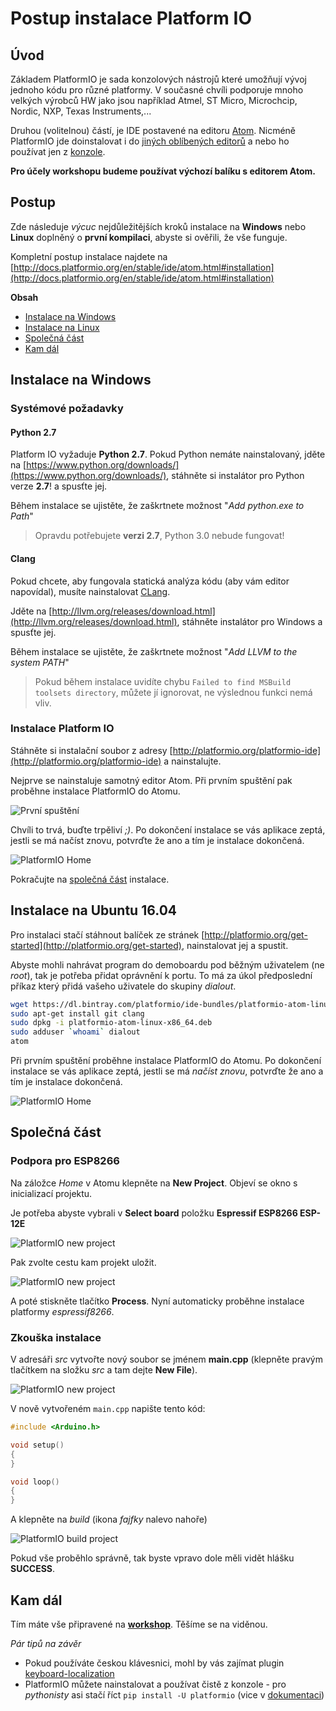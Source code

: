 # Postup instalace Platform IO

## Úvod

Základem PlatformIO je sada konzolových nástrojů které umožňují vývoj jednoho kódu pro různé platformy. V současné chvíli podporuje mnoho velkých výrobců HW jako jsou například Atmel, ST Micro, Microchcip, Nordic, NXP, Texas Instruments,...

Druhou (volitelnou) částí, je IDE postavené na editoru [Atom](https://atom.io/). Nicméně PlatformIO jde doinstalovat i do [jiných oblíbených editorů](http://docs.platformio.org/en/stable/ide.html) a nebo ho používat jen z [konzole](http://docs.platformio.org/en/stable/userguide/index.html).

**Pro účely workshopu budeme používat výchozí balíku s editorem Atom.**

## Postup

Zde následuje *výcuc* nejdůležitějších kroků instalace na **Windows** nebo **Linux** doplněný o **první kompilaci**, abyste si ověřili, že vše funguje.

Kompletní postup instalace najdete na [http://docs.platformio.org/en/stable/ide/atom.html#installation](http://docs.platformio.org/en/stable/ide/atom.html#installation)

**Obsah**

- [Instalace na Windows](#instalace-na-windows)
- [Instalace na Linux](#instalace-na-ubuntu-1604)
- [Společná část](#společná-část)
- [Kam dál](#kam-dál)

## Instalace na Windows

### Systémové požadavky

#### Python 2.7

Platform IO vyžaduje **Python 2.7**. Pokud Python nemáte nainstalovaný, jděte na  [https://www.python.org/downloads/](https://www.python.org/downloads/), stáhněte si instalátor pro Python verze **2.7**! a spusťte jej.

Během instalace se ujistěte, že zaškrtnete možnost "*Add python.exe to Path*"

> Opravdu potřebujete **verzi 2.7**, Python 3.0 nebude fungovat!

#### Clang

Pokud chcete, aby fungovala statická analýza kódu (aby vám editor napovídal), musíte nainstalovat [CLang](http://clang.llvm.org/).

Jděte na [http://llvm.org/releases/download.html](http://llvm.org/releases/download.html), stáhněte instalátor pro Windows a spusťte jej.

Během instalace se ujistěte, že zaškrtnete možnost "*Add LLVM to the system PATH*"

> Pokud během instalace uvidíte chybu `Failed to find MSBuild toolsets directory`, můžete jí ignorovat, ne výslednou funkci nemá vliv.

### Instalace Platform IO

Stáhněte si instalační soubor z adresy [http://platformio.org/platformio-ide](http://platformio.org/platformio-ide) a nainstalujte.

Nejprve se nainstaluje samotný editor Atom. Při prvním spuštění pak proběhne instalace PlatformIO do Atomu.

![První spuštění](img/screen-win1.png)

Chvíli to trvá, buďte trpěliví *;)*. Po dokončení instalace se vás aplikace zeptá, jestli se má načíst znovu, potvrďte že ano a tím je instalace dokončená.

![PlatformIO Home](img/screen-win2.png "Nainstalovaný Atom s PlatformIO")

Pokračujte na [společná část](#společná-část) instalace.

## Instalace na Ubuntu 16.04

Pro instalaci stačí stáhnout balíček ze stránek [http://platformio.org/get-started](http://platformio.org/get-started), nainstalovat jej a spustit.

Abyste mohli nahrávat program do demoboardu pod běžným uživatelem (ne *root*), tak je potřeba přidat oprávnění k portu.
To má za úkol předposlední příkaz který přidá vašeho uživatele do skupiny *dialout*.

```bash
wget https://dl.bintray.com/platformio/ide-bundles/platformio-atom-linux-x86_64.deb
sudo apt-get install git clang
sudo dpkg -i platformio-atom-linux-x86_64.deb
sudo adduser `whoami` dialout
atom
```

Při prvním spuštění proběhne instalace PlatformIO do Atomu.
Po dokončení instalace se vás aplikace zeptá, jestli se má *načíst znovu*, potvrďte že ano a tím je instalace dokončená.

![PlatformIO Home](img/screen1.png "Nainstalovaný Atom s PlatformIO")

## Společná část

### Podpora pro ESP8266

Na záložce *Home* v Atomu klepněte na **New Project**.
Objeví se okno s inicializací projektu.

Je potřeba abyste vybrali v **Select board** položku **Espressif ESP8266 ESP-12E**

![PlatformIO new project](img/screen2.png "Výběr platformy")

Pak zvolte cestu kam projekt uložit.

![PlatformIO new project](img/screen3.png "Cesta k projektu")

A poté stiskněte tlačítko **Process**. Nyní automaticky proběhne instalace platformy *espressif8266*.

### Zkouška instalace

V adresáři *src* vytvořte nový soubor se jménem **main.cpp** (klepněte pravým tlačítkem na složku *src* a tam dejte **New File**).

![PlatformIO new project](img/screen4.png "Vytvoření nového souboru")

V nově vytvořeném `main.cpp` napište tento kód:

```C++
#include <Arduino.h>

void setup()
{
}

void loop()
{
}
```

A klepněte na *build* (ikona *fajfky* nalevo nahoře)

![PlatformIO build project](img/screen5.png "Zkopilování projektu")

Pokud vše proběhlo správně, tak byste vpravo dole měli vidět hlášku **SUCCESS**.

## Kam dál

Tím máte vše připravené na **[workshop](readme.md)**. Těšíme se na viděnou.

*Pár tipů na závěr*

- Pokud používáte českou klávesnici, mohl by vás zajímat plugin [keyboard-localization](https://atom.io/packages/keyboard-localization)
- PlatformIO můžete nainstalovat a používat čistě z konzole - pro *pythonisty* asi stačí říct `pip install -U platformio` (vice v [dokumentaci](http://docs.platformio.org/en/stable/installation.html))

